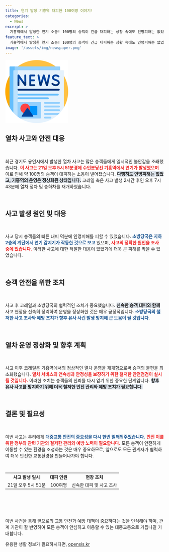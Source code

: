 ```yaml
---
title: 연기 발생 기흥역 대피한 100여명 이야기!
categories:
  - News
excerpt: >
  기흥역에서 발생한 연기 소동! 100명의 승객이 긴급 대피하는 상황 속에도 인명피해는 없었다. 2시간 무정차 통과 후, 이제 정상화된 기흥역의 뒷이야기를 들어보세요!
feature_text: >
  기흥역에서 발생한 연기 소동! 100명의 승객이 긴급 대피하는 상황 속에도 인명피해는 없었다. 2시간 무정차 통과 후, 이제 정상화된 기흥역의 뒷이야기를 들어보세요!
image: '/assets/img/newspaper.png'
---
```


<p><img src="/assets/img/newspaper.png" alt="kimp 속보" /></p>

<h2 data-ke-size="size26">열차 사고와 안전 대응</h2>

<p data-ke-size="size16">&nbsp;</p> 

<p>최근 경기도 용인시에서 발생한 열차 사고는 많은 승객들에게 일시적인 불안감을 초래했습니다. <b><span style="color: #ee2323;">이 사고는 21일 오후 5시 51분경에 수인분당선 기흥역에서 연기가 발생했으며</span></b> 이로 인해 약 100명의 승객이 대피하는 소동이 벌어졌습니다. <b><span style="background-color: #21538527;">다행히도 인명피해는 없었고, 기흥역의 운영은 정상화된 상태입니다.</span></b> 코레일 측은 사고 발생 2시간 후인 오후 7시 43분에 열차 정차 및 승하차를 재개하였습니다.</p>

<p data-ke-size="size16">&nbsp;</p> 

<h2 data-ke-size="size26">사고 발생 원인 및 대응</h2>

<p data-ke-size="size16">&nbsp;</p> 

<p>사고 당시 승객들의 빠른 대피 덕분에 인명피해를 피할 수 있었습니다. <b><span style="color: #1a5490;">소방당국은 지하 2층의 계단에서 연기 감지기가 작동한 것으로 보고</span></b> 있으며, <b><span style="color: #ee2323;">사고의 정확한 원인을 조사 중에 있습니다.</span></b> 이러한 사고에 대한 적절한 대응이 있었기에 더욱 큰 피해를 막을 수 있었습니다.</p>

<p data-ke-size="size16">&nbsp;</p> 

<h2 data-ke-size="size26">승객 안전을 위한 조치</h2>

<p data-ke-size="size16">&nbsp;</p> 

<p>사고 후 코레일과 소방당국의 협력적인 조치가 중요했습니다. <b><span style="background-color: #21538527;">신속한 승객 대피와 함께</span></b> 사고 현장을 신속히 정리하여 운영을 정상화한 것은 매우 긍정적입니다. <b><span style="color: #1a5490;">소방당국의 철저한 사고 조사와 예방 조치가 향후 유사 사건 발생 방지에 큰 도움이 될 것입니다.</span></b></p>

<p data-ke-size="size16">&nbsp;</p> 

<h2 data-ke-size="size26">열차 운영 정상화 및 향후 계획</h2>

<p data-ke-size="size16">&nbsp;</p> 

<p>사고 이후 코레일은 기흥역에서의 정상적인 열차 운영을 재개함으로써 승객의 불편을 최소화했습니다. <b><span style="color: #ee2323;">열차 서비스의 연속성과 안정성을 보장하기 위한 철저한 안전점검이 실시될 것입니다.</span></b> 이러한 조치는 승객들의 신뢰를 다시 얻기 위한 중요한 단계입니다. <b><span style="background-color: #21538527;">향후 유사 사고를 방지하기 위해 더욱 철저한 안전 관리와 예방 조치가 필요합니다.</span></b></p>

<p data-ke-size="size16">&nbsp;</p> 

<h2 data-ke-size="size26">결론 및 필요성</h2>

<p data-ke-size="size16">&nbsp;</p> 

<p>이번 사고는 우리에게 <b><span style="color: #1a5490;">대중교통 안전의 중요성을 다시 한번 일깨워주었습니다.</span></b> <b><span style="color: #ee2323;">안전 이를 위한 정부와 관련 기관의 철저한 관리와 예방 노력이 필요합니다.</span></b> 모든 승객이 안전하게 이동할 수 있는 환경을 조성하는 것은 매우 중요하므로, 앞으로도 모든 관계자가 협력하여 더욱 안전한 교통환경을 만들어나가야 합니다.</p>

<p data-ke-size="size16">&nbsp;</p> 

<table style="width: 100%; border-collapse: collapse;">
<tr>
<td style="text-align: center; height: 17px;"><b>사고 발생 일시</b></td>
<td style="text-align: center; height: 17px;"><b>대피 인원</b></td>
<td style="text-align: center; height: 17px;"><b>현장 조치</b></td>
</tr>
<tr>
<td style="text-align: center; height: 17px;">21일 오후 5시 51분</td>
<td style="text-align: center; height: 17px;">100여명</td>
<td style="text-align: center; height: 17px;">신속한 대피 및 사고 조사</td>
</tr>
</table>

<p data-ke-size="size16">&nbsp;</p> 

<hr style="border-width: 4px; height: 0; background-color: #ee2323;" /> 

<p data-ke-size="size16">&nbsp;</p> 

<p>이번 사건을 통해 앞으로의 교통 안전과 예방 대책이 중요하다는 것을 인식해야 하며, 관계 기관이 잘 반영하여 모든 승객이 안심하고 이용할 수 있는 대중교통으로 거듭나길 기대합니다.</p>
유용한 생활 정보가 필요하시다면, <a href="https://opensis.kr" rel="dofollow">opensis.kr</a>


